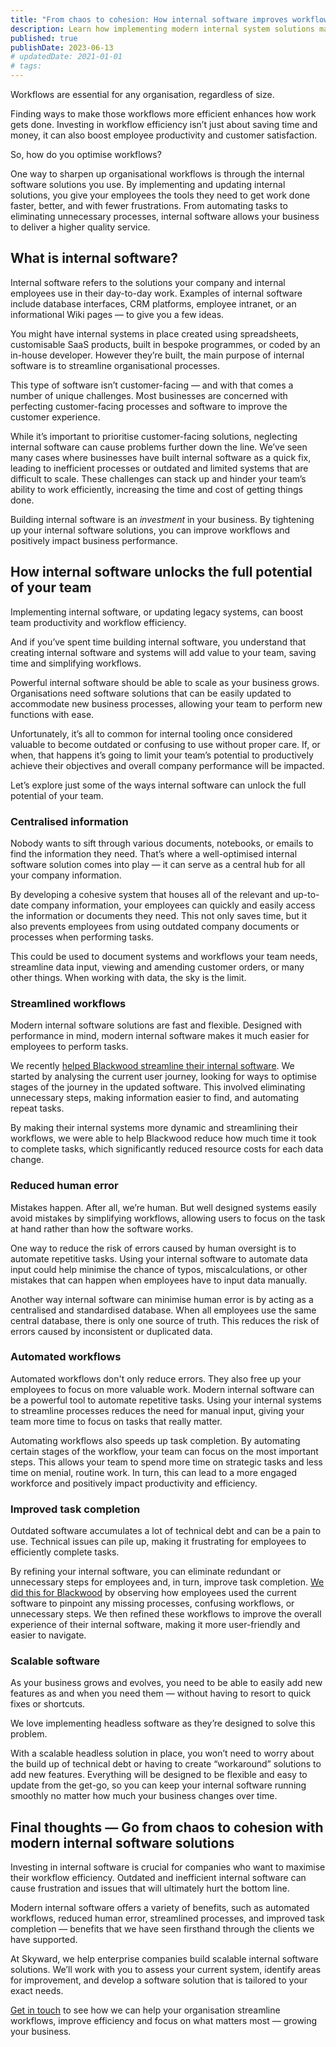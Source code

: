 ```yaml
---
title: "From chaos to cohesion: How internal software improves workflow efficiency"
description: Learn how implementing modern internal system solutions make business workflows more efficient, saving your organisation time and money.
published: true
publishDate: 2023-06-13
# updatedDate: 2021-01-01
# tags:
---
```


Workflows are essential for any organisation, regardless of size.

Finding ways to make those workflows more efficient enhances how work gets done. Investing in workflow efficiency isn’t just about saving time and money, it can also boost employee productivity and customer satisfaction.

So, how do you optimise workflows?

One way to sharpen up organisational workflows is through the internal software solutions you use. By implementing and updating internal solutions, you give your employees the tools they need to get work done faster, better, and with fewer frustrations. From automating tasks to eliminating unnecessary processes, internal software allows your business to deliver a higher quality service.

## What is internal software?

Internal software refers to the solutions your company and internal employees use in their day-to-day work. Examples of internal software include database interfaces, CRM platforms, employee intranet, or an informational Wiki pages — to give you a few ideas.

You might have internal systems in place created using spreadsheets, customisable SaaS products, built in bespoke programmes, or coded by an in-house developer. However they’re built, the main purpose of internal software is to streamline organisational processes.

This type of software isn’t customer-facing — and with that comes a number of unique challenges. Most businesses are concerned with perfecting customer-facing processes and software to improve the customer experience.

While it’s important to prioritise customer-facing solutions, neglecting internal software can cause problems further down the line. We’ve seen many cases where businesses have built internal software as a quick fix, leading to inefficient processes or outdated and limited systems that are difficult to scale. These challenges can stack up and hinder your team’s ability to work efficiently, increasing the time and cost of getting things done.

Building internal software is an *investment* in your business. By tightening up your internal software solutions, you can improve workflows and positively impact business performance.

## How internal software unlocks the full potential of your team

Implementing internal software, or updating legacy systems, can boost team productivity and workflow efficiency.

And if you’ve spent time building internal software, you understand that creating internal software and systems will add value to your team, saving time and simplifying workflows.

Powerful internal software should be able to scale as your business grows. Organisations need software solutions that can be easily updated to accommodate new business processes, allowing your team to perform new functions with ease.

Unfortunately, it’s all to common for internal tooling once considered valuable to become outdated or confusing to use without proper care. If, or when, that happens it’s going to limit your team’s potential to productively achieve their objectives and overall company performance will be impacted.

Let’s explore just some of the ways internal software can unlock the full potential of your team.

### Centralised information

Nobody wants to sift through various documents, notebooks, or emails to find the information they need. That’s where a well-optimised internal software solution comes into play — it can serve as a central hub for all your company information.

By developing a cohesive system that houses all of the relevant and up-to-date company information, your employees can quickly and easily access the information or documents they need. This not only saves time, but it also prevents employees from using outdated company documents or processes when performing tasks.

This could be used to document systems and workflows your team needs, streamline data input, viewing and amending customer orders, or many other things. When working with data, the sky is the limit.

### Streamlined workflows

Modern internal software solutions are fast and flexible. Designed with performance in mind, modern internal software makes it much easier for employees to perform tasks.

We recently [helped Blackwood streamline their internal software](https://www.notion.so/Blackwood-16ff8f76eff7482a92b67146bf7d57e5?pvs=21). We started by analysing the current user journey, looking for ways to optimise stages of the journey in the updated software. This involved eliminating unnecessary steps, making information easier to find, and automating repeat tasks.

By making their internal systems more dynamic and streamlining their workflows, we were able to help Blackwood reduce how much time it took to complete tasks, which significantly reduced resource costs for each data change.

### Reduced human error

Mistakes happen. After all, we’re human. But well designed systems easily avoid mistakes by simplifying workflows, allowing users to focus on the task at hand rather than how the software works.

One way to reduce the risk of errors caused by human oversight is to automate repetitive tasks. Using your internal software to automate data input could help minimise the chance of typos, miscalculations, or other mistakes that can happen when employees have to input data manually.

Another way internal software can minimise human error is by acting as a centralised and standardised database. When all employees use the same central database, there is only one source of truth. This reduces the risk of errors caused by inconsistent or duplicated data.

### Automated workflows

Automated workflows don't only reduce errors. They also free up your employees to focus on more valuable work. Modern internal software can be a powerful tool to automate repetitive tasks. Using your internal systems to streamline processes reduces the need for manual input, giving your team more time to focus on tasks that really matter.

Automating workflows also speeds up task completion. By automating certain stages of the workflow, your team can focus on the most important steps. This allows your team to spend more time on strategic tasks and less time on menial, routine work. In turn, this can lead to a more engaged workforce and positively impact productivity and efficiency.

### Improved task completion

Outdated software accumulates a lot of technical debt and can be a pain to use. Technical issues can pile up, making it frustrating for employees to efficiently complete tasks.

By refining your internal software, you can eliminate redundant or unnecessary steps for employees and, in turn, improve task completion. [We did this for Blackwood](https://www.notion.so/Blackwood-16ff8f76eff7482a92b67146bf7d57e5?pvs=21) by observing how employees used the current software to pinpoint any missing processes, confusing workflows, or unnecessary steps. We then refined these workflows to improve the overall experience of their internal software, making it more user-friendly and easier to navigate.

### Scalable software

As your business grows and evolves, you need to be able to easily add new features as and when you need them — without having to resort to quick fixes or shortcuts.

We love implementing headless software as they’re designed to solve this problem.

With a scalable headless solution in place, you won’t need to worry about the build up of technical debt or having to create “workaround” solutions to add new features. Everything will be designed to be flexible and easy to update from the get-go, so you can keep your internal software running smoothly no matter how much your business changes over time.

## Final thoughts — Go from chaos to cohesion with modern internal software solutions

Investing in internal software is crucial for companies who want to maximise their workflow efficiency. Outdated and inefficient internal software can cause frustration and issues that will ultimately hurt the bottom line.

Modern internal software offers a variety of benefits, such as automated workflows, reduced human error, streamlined processes, and improved task completion — benefits that we have seen firsthand through the clients we have supported.

At Skyward, we help enterprise companies build scalable internal software solutions. We’ll work with you to assess your current system, identify areas for improvement, and develop a software solution that is tailored to your exact needs.

[Get in touch](https://skyward.digital/blog) to see how we can help your organisation streamline workflows, improve efficiency and focus on what matters most — growing your business.
